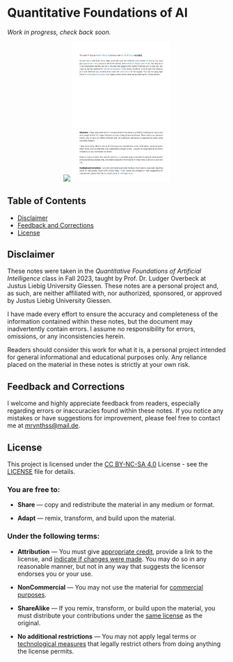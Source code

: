# Quantitative Foundations of AI

*Work in progress, check back soon.*

<div align="center">
    <img src="cover.png" width="45%">
    <img src="disclaimer.png" width="45%"/>
</div>

## Table of Contents

- [Disclaimer](#disclaimer)
- [Feedback and Corrections](#feedback-and-corrections)
- [License](#license)

## Disclaimer

These notes were taken in the *Quantitative Foundations of Artificial Intelligence* class in Fall 2023, taught by Prof. Dr. Ludger Overbeck at Justus Liebig University Giessen. These notes are a personal project and, as such, are neither affiliated with, nor authorized, sponsored, or approved by Justus Liebig University Giessen.

I have made every effort to ensure the accuracy and completeness of the information contained within these notes, but the document may inadvertently contain errors. I assume no responsibility for errors, omissions, or any inconsistencies herein.

Readers should consider this work for what it is, a personal project intended for general informational and educational purposes only. Any reliance placed on the material in these notes is strictly at your own risk.

## Feedback and Corrections

I welcome and highly appreciate feedback from readers, especially regarding errors or inaccuracies found within these notes. If you notice any mistakes or have suggestions for improvement, please feel free to contact me at [mrvnthss@mail.de](mailto:mrvnthss@mail.de?subject=[GitHub]%20Quantitative%20Foundations%20of%20Artificial%20Intelligence).

## License

This project is licensed under the [CC BY-NC-SA 4.0](https://creativecommons.org/licenses/by-nc-sa/4.0/) License - see the [LICENSE](LICENSE) file for details.

### You are free to:

- **Share** — copy and redistribute the material in any medium or format.

- **Adapt** — remix, transform, and build upon the material.

### Under the following terms:

- **Attribution** — You must give [appropriate credit](https://creativecommons.org/licenses/by-nc-sa/4.0/deed#ref-appropriate-credit), provide a link to the license, and [indicate if changes were made](https://creativecommons.org/licenses/by-nc-sa/4.0/deed#ref-indicate-changes). You may do so in any reasonable manner, but not in any way that suggests the licensor endorses you or your use.

- **NonCommercial** — You may not use the material for [commercial purposes](https://creativecommons.org/licenses/by-nc-sa/4.0/deed#ref-commercial-purposes).

- **ShareAlike** — If you remix, transform, or build upon the material, you must distribute your contributions under the [same license](https://creativecommons.org/licenses/by-nc-sa/4.0/deed#ref-same-license) as the original.

- **No additional restrictions** — You may not apply legal terms or [technological measures](https://creativecommons.org/licenses/by-nc-sa/4.0/deed#ref-technological-measures) that legally restrict others from doing anything the license permits.
